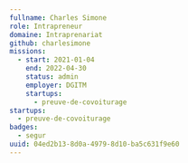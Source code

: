 ```yaml
---
fullname: Charles Simone
role: Intrapreneur
domaine: Intraprenariat
github: charlesimone
missions:
  - start: 2021-01-04
    end: 2022-04-30
    status: admin
    employer: DGITM
    startups:
      - preuve-de-covoiturage
startups:
  - preuve-de-covoiturage
badges:
  - segur
uuid: 04ed2b13-8d0a-4979-8d10-ba5c631f9e60
---
```

